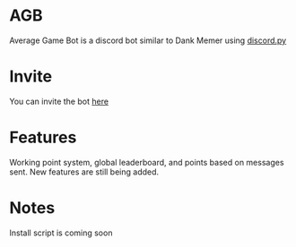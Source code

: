 # AGB
 Average Game Bot is a discord bot similar to Dank Memer using [discord.py](https://github.com/Rapptz/discord.py)
# Invite
 You can invite the bot [here](https://discord.com/api/oauth2/authorize?client_id=1024848504784424960&permissions=1024&scope=bot)
# Features
 Working point system, global leaderboard, and points based on messages sent. New features are still being added.
# Notes
 Install script is coming soon
